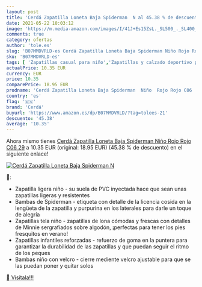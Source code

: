 ```yaml
---
layout: post
title: 'Cerdá Zapatilla Loneta Baja Spiderman  N al 45.38 % de descuento'
date: 2021-05-22 10:03:12
image: 'https://m.media-amazon.com/images/I/41J+Es15ZsL._SL500_._SL400_.jpg'
comments: true
category: ofertas
author: 'tole.es'
slug: 'B07MMDVRLD-es Cerdá Zapatilla Loneta Baja Spiderman Niño Rojo Rojo C06 29'
sku: 'B07MMDVRLD-es'
tags: [ 'Zapatillas casual para niño','Zapatillas y calzado deportivo para Niño','Zapatos','Zapatos para niños pequeños','Zapatos y complementos','cerdá','zapatilla', ]
actualPrice: 10.35 EUR
currency: EUR
price: 10.35
comparePrice: 18.95 EUR
prodname: 'Cerdá Zapatilla Loneta Baja Spiderman  Niño  Rojo Rojo C06  29'
country: 'es'
flag: '🇪🇸'
brand: 'Cerdá'
buyurl: 'https://www.amazon.es/dp/B07MMDVRLD/?tag=tolees-21'
descuento: '45.38'
average: '10.35'
---
```


Ahora mismo tienes [Cerdá Zapatilla Loneta Baja Spiderman  Niño  Rojo Rojo C06  29](https://www.amazon.es/dp/B07MMDVRLD/?tag=tolees-21) a 10.35 EUR (original: 18.95 EUR) (45.38 %  de descuento) en el siguiente enlace!

[![Cerdá Zapatilla Loneta Baja Spiderman  N](https://m.media-amazon.com/images/I/41J+Es15ZsL._SL500_._SL400_.jpg)](https://www.amazon.es/dp/B07MMDVRLD/?tag=tolees-21)

🔎:

- Zapatilla ligera niño - su suela de PVC inyectada hace que sean unas zapatillas ligeras y resistentes
- Bambas de Spiderman - etiqueta con detalle de la licencia cosida en la lengüeta de la zapatilla y purpurina en los laterales para darle un toque de alegría
- Zapatillas tela niño - zapatillas de lona cómodas y frescas con detalles de Minnie sergrafiados sobre algodón, ¡perfectas para tener los pies fresquitos en verano!
- Zapatillas infantiles reforzadas - refuerzo de goma en la puntera para garantizar la durabilidad de las zapatillas y que puedan seguir el ritmo de los peques
- Bambas niño con velcro - cierre mediente velcro ajustable para que se las puedan poner y quitar solos

[🛒 Visítala!!!](https://www.amazon.es/dp/B07MMDVRLD/?tag=tolees-21)
